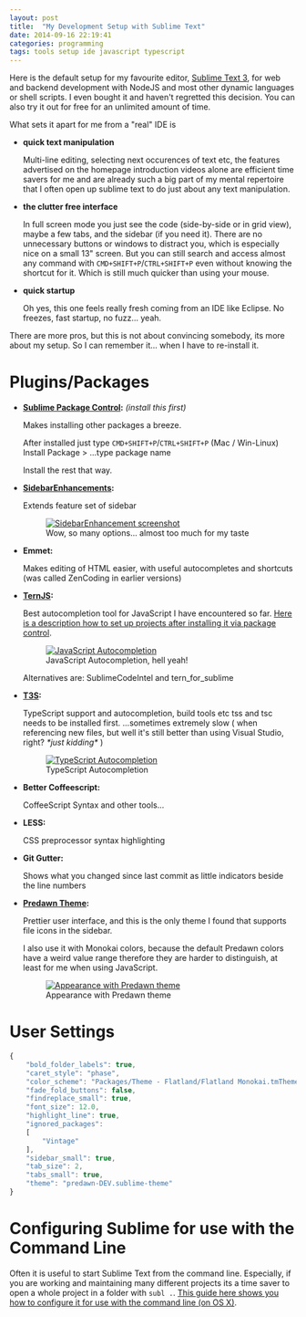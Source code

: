 ```yaml
---
layout: post
title:  "My Development Setup with Sublime Text"
date: 2014-09-16 22:19:41
categories: programming
tags: tools setup ide javascript typescript
---
```


Here is the default setup for my favourite editor, [Sublime Text 3][sublime], for web and backend development with NodeJS and most other dynamic languages or shell scripts. I even bought it and haven't regretted this decision. You can also try it out for free for an unlimited amount of time. 

What sets it apart for me from a "real" IDE is

- **quick text manipulation**
	
	Multi-line editing, selecting next occurences of text etc, the features advertised on the homepage introduction videos alone are efficient time savers for me and are already such a big part of my mental repertoire that I often open up sublime text to do just about any text manipulation. 

- **the clutter free interface**

	In full screen mode you just see the code (side-by-side or in grid view), maybe a few tabs, and the sidebar (if you need it). There are no unnecessary buttons or windows to distract you, which is especially nice on a small 13" screen. But you can still search and access almost any command with `CMD+SHIFT+P`/`CTRL+SHIFT+P` even without knowing the shortcut for it. Which is still much quicker than using your mouse.

- **quick startup**

	Oh yes, this one feels really fresh coming from an IDE like Eclipse. No freezes, fast startup, no fuzz... yeah.

There are more pros, but this is not about convincing somebody, its more about my setup. So I can remember it... when I have to re-install it.

# Plugins/Packages

- **[Sublime Package Control][package]:** *(install this first)*

	Makes installing other packages a breeze.
	

	After installed just type `CMD+SHIFT+P`/`CTRL+SHIFT+P` (Mac / Win-Linux) Install Package > ...type package name

	Install the rest that way.

- **[SidebarEnhancements][sidebar]:**

	Extends feature set of sidebar

	<div class="gallery">
		<figure class="full">
			<a href="{{site.url}}/img/posts/sublimesetup/sidebar.png"><img src="{{site.url}}/img/posts/sublimesetup/sidebar.png" alt="SidebarEnhancement screenshot"></a>
			<figcaption>Wow, so many options... almost too much for my taste</figcaption>
		</figure>
	</div>


- **Emmet:**

	Makes editing of HTML easier, with useful autocompletes and shortcuts (was called ZenCoding in earlier versions)

- **[TernJS][ternjs]:**

	Best autocompletion tool for JavaScript I have encountered so far.
	[Here is a description how to set up projects after installing it via package control][ternsetup].

	<div class="gallery">
		<figure class="full">
			<a href="{{site.url}}/img/posts/sublimesetup/ternjs.png"><img src="{{site.url}}/img/posts/sublimesetup/ternjs.png" alt="JavaScript Autocompletion"></a>
			<figcaption>JavaScript Autocompletion, hell yeah!</figcaption>
		</figure>
	</div>

	Alternatives are: SublimeCodeIntel and tern\_for\_sublime

- **[T3S][t3s]:**

	TypeScript support and autocompletion, build tools etc
	tss and tsc needs to be installed first.
	...sometimes extremely slow ( when referencing new files, but well it's still better than using Visual Studio, right? *\*just kidding\** )

	<div class="gallery">
		<figure class="full">
			<a href="{{site.url}}/img/posts/sublimesetup/t3s.png"><img src="{{site.url}}/img/posts/sublimesetup/t3s.png" alt="TypeScript Autocompletion"></a>
			<figcaption>TypeScript Autocompletion</figcaption>
		</figure>
	</div>


- **Better Coffeescript:**

	CoffeeScript Syntax and other tools...


- **LESS:**

	CSS preprocessor syntax highlighting

- **Git Gutter:**

	Shows what you changed since last commit as little indicators beside the line numbers

- **[Predawn Theme][predawn]:**

	Prettier user interface, and this is the only theme I found that
	supports file icons in the sidebar. 

	I also use it with Monokai colors, because the default Predawn colors
	have a weird value range therefore they are harder to distinguish,
	at least for me when using JavaScript.

	<div class="gallery">
		<figure class="full">
			<a href="{{site.url}}/img/posts/sublimesetup/predawn.png"><img src="{{site.url}}/img/posts/sublimesetup/predawn.png" alt="Appearance with Predawn theme"></a>
			<figcaption>Appearance with Predawn theme</figcaption>
		</figure>
	</div>


# User Settings
```javascript
{
	"bold_folder_labels": true,
	"caret_style": "phase",
	"color_scheme": "Packages/Theme - Flatland/Flatland Monokai.tmTheme",
	"fade_fold_buttons": false,
	"findreplace_small": true,
	"font_size": 12.0,
	"highlight_line": true,
	"ignored_packages":
	[
		"Vintage"
	],
	"sidebar_small": true,
	"tab_size": 2,
	"tabs_small": true,
	"theme": "predawn-DEV.sublime-theme"
}
```

# Configuring Sublime for use with the Command Line

Often it is useful to start Sublime Text from the command line. Especially, if you are working and maintaining many different projects its a time saver to open a whole project in a folder with `subl .`. [This guide here shows you how to configure it for use with the command line (on OS X)][command-line].


[sublime]: http://www.sublimetext.com/
[package]: https://sublime.wbond.net/
[ternsetup]: http://emmet.io/blog/sublime-tern/ 
[predawn]: https://github.com/jamiewilson/predawn
[command-line]: https://www.sublimetext.com/docs/3/osx_command_line.html
[t3s]: https://github.com/Railk/T3S
[ternjs]: https://github.com/emmetio/sublime-tern
[sidebar]: https://github.com/titoBouzout/SideBarEnhancements




